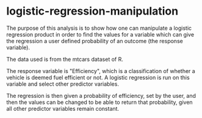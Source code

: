 # logistic-regression-manipulation

The purpose of this analysis is to show how one can manipulate a logistic regression product in order to find the values for a variable which can give the regression a user defined probability of an outcome (the response variable).

The data used is from the mtcars dataset of R.

The response variable is "Efficiency", which is a classification of whether a vehicle is deemed fuel efficient or not.
A logistic regression is run on this variable and select other predictor variables. 

The regression is then given a probability of efficiency, set by the user, and then the values can be changed to be able to return that probability, given all other predictor variables remain constant.
